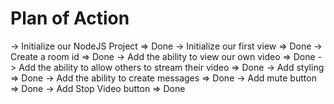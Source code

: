 # Plan of Action

-> Initialize our NodeJS Project => Done
-> Initialize our first view => Done
-> Create a room id => Done
-> Add the ability to view our own video => Done
-> Add the ability to allow others to stream their video => Done
-> Add styling => Done
-> Add the ability to create messages => Done
-> Add mute button => Done
-> Add Stop Video button => Done
